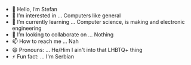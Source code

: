 - 👋 Hello, I’m Stefan
- 👀 I’m interested in ... Computers like general
- 🌱 I’m currently learning ... Computer science, is making and electronic engineering
- 💞️ I’m looking to collaborate on ... Nothing
- 📫 How to reach me ... Nah
- 😄 Pronouns: ... He/Him I ain't into that LHBTQ+ thing
- ⚡ Fun fact: ... I'm Serbian

<!---
roberius16/roberius16 is a ✨ special ✨ repository because its `README.md` (this file) appears on your GitHub profile.
You can click the Preview link to take a look at your changes.
--->

